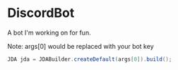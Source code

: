 # DiscordBot

A bot I'm working on for fun.


Note: 
args[0] would be replaced with your bot key
```java
JDA jda = JDABuilder.createDefault(args[0]).build();
```
